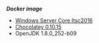 ***Docker image***
- [Windows Server Core ltsc2016](https://hub.docker.com/_/microsoft-windows-servercore)
- [Chocolatey 0.10.15](https://chocolatey.org)
- OpenJDK 1.8.0_252-b09
